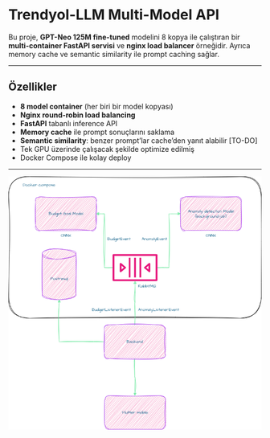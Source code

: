 # Trendyol-LLM Multi-Model API

Bu proje, **GPT-Neo 125M fine-tuned** modelini 8 kopya ile çalıştıran bir **multi-container FastAPI servisi** ve **nginx load balancer** örneğidir. Ayrıca memory cache ve semantic similarity ile prompt caching sağlar.

---

## Özellikler

- **8 model container** (her biri bir model kopyası)
- **Nginx round-robin load balancing**
- **FastAPI** tabanlı inference API
- **Memory cache** ile prompt sonuçlarını saklama
- **Semantic similarity**: benzer prompt’lar cache’den yanıt alabilir [TO-DO]
- Tek GPU üzerinde çalışacak şekilde optimize edilmiş
- Docker Compose ile kolay deploy
---

![ARCHITECTURE](docs/Architecture.png)
